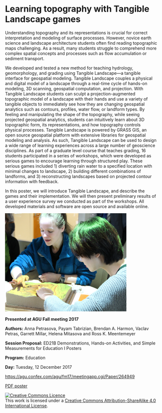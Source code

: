# Learning topography with Tangible Landscape games

Understanding topography and its representations is crucial for correct interpretation and modeling of surface processes. However, novice earth science and landscape architecture students often find reading topographic maps challenging. As a result, many students struggle to comprehend more complex spatial concepts and processes such as flow accumulation or sediment transport.

We developed and tested a new method for teaching hydrology, geomorphology, and grading using Tangible Landscape—a tangible interface for geospatial modeling. Tangible Landscape couples a physical and digital model of a landscape through a real-time cycle of hands-on modeling, 3D scanning, geospatial computation, and projection. With Tangible Landscape students can sculpt a projection-augmented topographic model of a landscape with their hands and use a variety of tangible objects to immediately see how they are changing geospatial analytics such as contours, profiles, water flow, or landform types. By feeling and manipulating the shape of the topography, while seeing projected geospatial analytics, students can intuitively learn about 3D topographic form, its representations, and how topography controls physical processes. Tangible Landscape is powered by GRASS GIS, an open source geospatial platform with extensive libraries for geospatial modeling and analysis. As such, Tangible Landscape can be used to design a wide range of learning experiences across a large number of geoscience disciplines.
As part of a graduate level course that teaches grading, 16 students participated in a series of workshops, which were developed as serious games to encourage learning through structured play. These serious games included 1) diverting rain water to a specified location with minimal changes to landscape, 2) building different combinations of landforms, and 3) reconstructing landscapes based on projected contour information with feedback.

In this poster, we will introduce Tangible Landscape, and describe the games and their implementation. We will then present preliminary results of a user experience survey we conducted as part of the workshops. All developed materials and software are open source and available online.


<img src="https://github.com/petrasovaa/agu-2017-tangible-teaching-poster/raw/master/images/interaction.jpg" width="400"/>

__Presented at AGU Fall meeting 2017__

__Authors:__ Anna Petrasova, Payam Tabrizian, Brendan A. Harmon, Vaclav Petras, Garrett Millar, Helena Mitasova and Ross K. Meentemeyer

__Session Proposal:__ ED21B Demonstrations, Hands-on Activities, and Simple Measurements for Education I Posters

__Program:__ Education

__Day:__ Tuesday, 12 December 2017

https://agu.confex.com/agu/fm17/meetingapp.cgi/Paper/264949

[PDF poster](https://petrasovaa.github.io/agu-2017-tangible-teaching-poster/Petrasova_tangible.pdf)

<a rel="license" href="http://creativecommons.org/licenses/by-sa/4.0/"><img alt="Creative Commons Licence" style="border-width:0" src="https://i.creativecommons.org/l/by-sa/4.0/88x31.png" /></a><br />This work is licensed under a <a rel="license" href="http://creativecommons.org/licenses/by-sa/4.0/">Creative Commons Attribution-ShareAlike 4.0 International License</a>.
